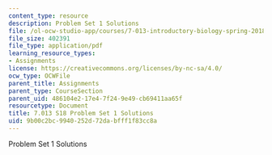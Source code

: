 ```yaml
---
content_type: resource
description: Problem Set 1 Solutions
file: /ol-ocw-studio-app/courses/7-013-introductory-biology-spring-2018/9b00c2bc9940252d72dabfff1f83cc8a_MIT7_013s18Pset1S.pdf
file_size: 402391
file_type: application/pdf
learning_resource_types:
- Assignments
license: https://creativecommons.org/licenses/by-nc-sa/4.0/
ocw_type: OCWFile
parent_title: Assignments
parent_type: CourseSection
parent_uid: 486104e2-17e4-7f24-9e49-cb69411aa65f
resourcetype: Document
title: 7.013 S18 Problem Set 1 Solutions
uid: 9b00c2bc-9940-252d-72da-bfff1f83cc8a
---
```

Problem Set 1 Solutions